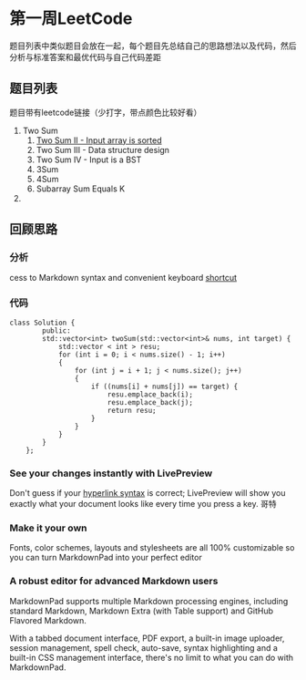 # 第一周LeetCode  #
题目列表中类似题目会放在一起，每个题目先总结自己的思路想法以及代码，然后分析与标准答案和最优代码与自己代码差距
## 题目列表 ##
题目带有leetcode链接（少打字，带点颜色比较好看）

1. Two Sum
	1. [Two Sum II - Input array is sorted](https://leetcode.com/problems/two-sum-ii-input-array-is-sorted/)
	2. Two Sum III - Data structure design
	3. Two Sum IV - Input is a BST
	4. 3Sum
	5. 4Sum
	6. Subarray Sum Equals K
2. 
## 回顾思路 ##
### 分析 ###
cess to  Markdown syntax and convenient keyboard [shortcut](#mycode)
### 代码 ###
    class Solution {
            public:
            std::vector<int> twoSum(std::vector<int>& nums, int target) {
                std::vector < int > resu;
                for (int i = 0; i < nums.size() - 1; i++)
                {
                    for (int j = i + 1; j < nums.size(); j++)
                    {
                        if ((nums[i] + nums[j]) == target) {
                            resu.emplace_back(i);
                            resu.emplace_back(j);
                            return resu;
                        }
                    }
                }
            }
        };

### See your changes instantly with LivePreview ###

Don't guess if your [hyperlink syntax](http://markdownpad.com) is correct; LivePreview will show you exactly what your document looks like every time you press a key.
哥特 

### Make it your own  ###

Fonts, color schemes, layouts and stylesheets are all 100% customizable so you can turn MarkdownPad into your perfect editor 

### A robust editor for advanced Markdown users ###

MarkdownPad supports multiple Markdown processing engines, including standard Markdown, Markdown Extra (with Table support) and GitHub Flavored Markdown.

With a tabbed document interface, PDF export, a built-in image uploader, session management, spell check, auto-save, syntax highlighting and a built-in CSS management interface, there's no limit to what you can do with MarkdownPad.
<span id="mycode"></span>